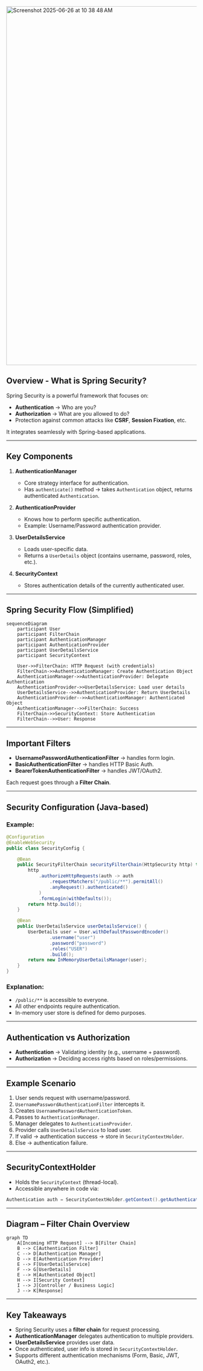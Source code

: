 <img width="949" alt="Screenshot 2025-06-26 at 10 38 48 AM" src="https://github.com/user-attachments/assets/7176e701-acdf-4d11-952a-b98732dd02ef" />

## Overview - What is Spring Security?

Spring Security is a powerful framework that focuses on:

* **Authentication** → Who are you?
* **Authorization** → What are you allowed to do?
* Protection against common attacks like **CSRF**, **Session Fixation**, etc.

It integrates seamlessly with Spring-based applications.

---

## Key Components

1. **AuthenticationManager**

   * Core strategy interface for authentication.
   * Has `authenticate()` method → takes `Authentication` object, returns authenticated `Authentication`.

2. **AuthenticationProvider**

   * Knows how to perform specific authentication.
   * Example: Username/Password authentication provider.

3. **UserDetailsService**

   * Loads user-specific data.
   * Returns a `UserDetails` object (contains username, password, roles, etc.).

4. **SecurityContext**

   * Stores authentication details of the currently authenticated user.

---

## Spring Security Flow (Simplified)

```mermaid
sequenceDiagram
    participant User
    participant FilterChain
    participant AuthenticationManager
    participant AuthenticationProvider
    participant UserDetailsService
    participant SecurityContext

    User->>FilterChain: HTTP Request (with credentials)
    FilterChain->>AuthenticationManager: Create Authentication Object
    AuthenticationManager->>AuthenticationProvider: Delegate Authentication
    AuthenticationProvider->>UserDetailsService: Load user details
    UserDetailsService-->>AuthenticationProvider: Return UserDetails
    AuthenticationProvider-->>AuthenticationManager: Authenticated Object
    AuthenticationManager-->>FilterChain: Success
    FilterChain->>SecurityContext: Store Authentication
    FilterChain-->>User: Response
```

---

## Important Filters

* **UsernamePasswordAuthenticationFilter** → handles form login.
* **BasicAuthenticationFilter** → handles HTTP Basic Auth.
* **BearerTokenAuthenticationFilter** → handles JWT/OAuth2.

Each request goes through a **Filter Chain**.

---

## Security Configuration (Java-based)

### Example:

```java
@Configuration
@EnableWebSecurity
public class SecurityConfig {

    @Bean
    public SecurityFilterChain securityFilterChain(HttpSecurity http) throws Exception {
        http
            .authorizeHttpRequests(auth -> auth
                .requestMatchers("/public/**").permitAll()
                .anyRequest().authenticated()
            )
            .formLogin(withDefaults());
        return http.build();
    }

    @Bean
    public UserDetailsService userDetailsService() {
        UserDetails user = User.withDefaultPasswordEncoder()
                .username("user")
                .password("password")
                .roles("USER")
                .build();
        return new InMemoryUserDetailsManager(user);
    }
}
```

### Explanation:

* `/public/**` is accessible to everyone.
* All other endpoints require authentication.
* In-memory user store is defined for demo purposes.

---

## Authentication vs Authorization

* **Authentication** → Validating identity (e.g., username + password).
* **Authorization** → Deciding access rights based on roles/permissions.

---

## Example Scenario

1. User sends request with username/password.
2. `UsernamePasswordAuthenticationFilter` intercepts it.
3. Creates `UsernamePasswordAuthenticationToken`.
4. Passes to `AuthenticationManager`.
5. Manager delegates to `AuthenticationProvider`.
6. Provider calls `UserDetailsService` to load user.
7. If valid → authentication success → store in `SecurityContextHolder`.
8. Else → authentication failure.

---

## SecurityContextHolder

* Holds the `SecurityContext` (thread-local).
* Accessible anywhere in code via:

```java
Authentication auth = SecurityContextHolder.getContext().getAuthentication();
```

---

## Diagram – Filter Chain Overview

```mermaid
graph TD
    A[Incoming HTTP Request] --> B[Filter Chain]
    B --> C[Authentication Filter]
    C --> D[Authentication Manager]
    D --> E[Authentication Provider]
    E --> F[UserDetailsService]
    F --> G[UserDetails]
    E --> H[Authenticated Object]
    H --> I[Security Context]
    I --> J[Controller / Business Logic]
    J --> K[Response]
```

---

## Key Takeaways

* Spring Security uses a **filter chain** for request processing.
* **AuthenticationManager** delegates authentication to multiple providers.
* **UserDetailsService** provides user data.
* Once authenticated, user info is stored in `SecurityContextHolder`.
* Supports different authentication mechanisms (Form, Basic, JWT, OAuth2, etc.).

